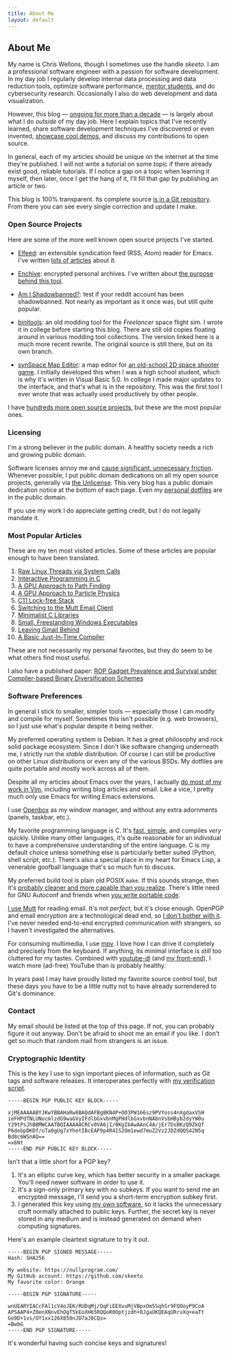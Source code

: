 ```yaml
---
title: About Me
layout: default
---
```


## About Me

My name is Chris Wellons, though I sometimes use the handle *skeeto*. I
am a professional software engineer with a passion for software
development. In my day job I regularly develop internal data processing
and data reduction tools, optimize software performance, [mentor
students][mentor], and do cybersecurity research. Occasionally I also do
web development and data visualization.

However, this blog — [ongoing for more than a decade][ten] — is largely
about what I do *outside* of my day job. Here I explain topics that I've
recently learned, share software development techniques I've discovered
or even invented, [showcase cool demos][showcase], and discuss my
contributions to open source.

In general, each of my articles should be unique on the internet at the
time they're published. I will not write a tutorial on some topic if
there already exist good, reliable tutorials. If I notice a gap on a
topic when learning it myself, then later, once I get the hang of it,
I'll fill that gap by publishing an article or two.

This blog is 100% transparent. Its complete source [is in a Git
repository][src]. From there you can see every single correction and
update I make.

### Open Source Projects

Here are some of the more well known open source projects I've started.

* [Elfeed][elfeed]: an extensible syndication feed (RSS, Atom) reader
  for Emacs. I've written [lots of articles][elfeed-meta] about it.

* [Enchive][enchive]: encrypted personal archives. I've written about
  [the purpose behind this tool][enchive-meta].

* [Am I Shadowbanned?][shadow]: test if your reddit account has been
  shadowbanned. Not nearly as important as it once was, but still
  quite popular.

* [binitools][binitools]: an old modding tool for the *Freelancer* space
  flight sim. I wrote it in college before starting this blog. There are
  still old copies floating around in various modding tool collections.
  The version linked here is a much more recent rewrite. The original
  source is still there, but on its own branch.

* [synSpace Map Editor][ssmapedit]: a map editor for [an old-school 2D
  space shooter game][synspace]. I initially developed this when I was a
  high school student, which is why it's written in Visual Basic 5.0. In
  college I made major updates to the interface, and that's what is in
  the repository. This was the first tool I ever wrote that was actually
  used productively by other people.

I have [hundreds more open source projects][repos], but these are the
most popular ones.

### Licensing

I'm a strong believer in the public domain. A healthy society needs a
rich and growing public domain.

Software licenses annoy me and [cause significant, unnecessary
friction][cc0]. Whenever possible, I put public domain dedications on
all my open source projects, generally via [the Unlicense][unlicense].
This very blog has a public domain dedication notice at the bottom of
each page. Even my [personal dotfiles][dotfiles] are in the public
domain.

If you use my work I do appreciate getting credit, but I do not legally
mandate it.

### Most Popular Articles

These are my ten most visited articles. Some of these articles are
popular enough to have been translated.

1.  [Raw Linux Threads via System Calls](/blog/2015/05/15/)
2.  [Interactive Programming in C](/blog/2014/12/23/)
3.  [A GPU Approach to Path Finding](/blog/2014/06/22/)
4.  [A GPU Approach to Particle Physics](/blog/2014/06/29/)
5.  [C11 Lock-free Stack](/blog/2014/09/02/)
6.  [Switching to the Mutt Email Client](/blog/2017/06/15/)
7.  [Minimalist C Libraries](/blog/2018/06/10/)
8.  [Small, Freestanding Windows Executables](/blog/2016/01/31/)
9.  [Leaving Gmail Behind](/blog/2013/09/03/)
10. [A Basic Just-In-Time Compiler](/blog/2015/03/19/)

These are not necessarily my personal favorites, but they do seem to be
what others find most useful.

I also have a published paper: [ROP Gadget Prevalence and Survival under
Compiler-based Binary Diversification Schemes][rop]

### Software Preferences

In general I stick to smaller, simpler tools — especially those I can
modify and compile for myself. Sometimes this isn't possible (e.g. web
browsers), so I just use what's popular despite it being neither.

My preferred operating system is Debian. It has a great philosophy and
rock solid package ecosystem. Since I don't like software changing
underneath me, I strictly run the *stable* distribution. Of course I can
still be productive on other Linux distributions or even any of the
various BSDs. My dotfiles are quite portable and mostly work across all
of them.

Despite all my articles about Emacs over the years, I actually [do most
of my work in Vim][vim], including writing blog articles and email. Like
a vice, I pretty much only use Emacs for writing Emacs extensions.

I use [Openbox][openbox] as my window manager, and without any extra
adornments (panels, taskbar, etc.).

My favorite programming language is C. It's [fast, simple][c], and
compiles *very* quickly. Unlike many other languages, it's quite
reasonable for an individual to have a comprehensive understanding of
the entire language. C is my default choice unless something else is
particularly better suited (Python, shell script, etc.). There's also a
special place in my heart for Emacs Lisp, a venerable goofball language
that's so much fun to discuss.

My preferred build tool is plain old POSIX `make`. If this sounds
strange, then it's [probably cleaner and more capable than you
realize][make]. There's little need for GNU Autoconf and friends when
[you write portable code][portable].

[I use Mutt][mutt] for reading email. It's not *perfect*, but it's close
enough. OpenPGP and email encryption are a technological dead end, so [I
don't bother with it][enchive]. I've never needed end-to-end encrypted
communication with strangers, so I haven't investigated the
alternatives.

For consuming multimedia, I use [mpv][mpv]. I love how I can drive it
completely and precisely from the keyboard. If anything, its minimal
interface is *still* too cluttered for my tastes. Combined with
[youtube-dl][youtube-dl] (and [my front-end][dl]), I watch more
(ad-free) YouTube than is probably healthy.

In years past I may have proudly listed my favorite source control tool,
but these days you have to be a little nutty not to have already
surrendered to Git's dominance.

### Contact

My email should be listed at the top of this page. If not, you can
probably figure it out anyway. Don't be afraid to shoot me an email if
you like. I don't get so much that random mail from strangers is an
issue.

### Cryptographic Identity

This is the key I use to sign important pieces of information, such as
Git tags and software releases. It interoperates perfectly with [my
verification script][simplegpg].

```
-----BEGIN PGP PUBLIC KEY BLOCK-----

xjMEAAAAABYJKwYBBAHaRw8BAQdAFBg8KN4P+OO3PW166sz9PVYoss4nXgdaxVSH
ieFHPdTNLUNocmlzdG9waGVyIFdlbGxvbnMgPHdlbGxvbnNAbnVsbHByb2dyYW0u
Y29tPsJhBBMWCAATBQIAAAAACRCv0VA6jI/0KgIbAwAAnC4A/jEr7DsBKzQ9ZkQf
P6debpDKDf/oTa0gUg7xYhetIBcEAP9p4R4IS2Om1ewd7muZ2Vz2JDZdQQS42N5q
Bd8c6WSnAQ==
=x6Nt
-----END PGP PUBLIC KEY BLOCK-----
```

Isn't that a little short for a PGP key?

1. It's an elliptic curve key, which has better security in a smaller
   package. You'll need newer software in order to use it.
2. It's a sign-only primary key with no subkeys. If you want to send me
   an encrypted message, I'll send you a short-term encryption subkey
   first.
3. I generated this key using [my own software][p2p], so it lacks the
   unnecessary cruft normally attached to public keys. Further, the
   secret key is never stored in any medium and is instead generated on
   demand when computing signatures.

Here's an example cleartext signature to try it out.

```
-----BEGIN PGP SIGNED MESSAGE-----
Hash: SHA256

My website: https://nullprogram.com/
My GitHub account: https://github.com/skeeto
My favorite color: Orange

-----BEGIN PGP SIGNATURE-----

wnUEARYIACcFAl1cV4oJEK/RUDqMj/QqFiEEXuuMjVBpxOm5SqhSr9FQOoyP9CoA
APSAAP4+Z0enXNnvEhOgT5kEoXH65RQQoR0Optjzdh+8JgaUKQEAqURrvXq+eaTt
Go9D+1vs/OY1xx126X850nJD7aJ8CQs=
=BwbG
-----END PGP SIGNATURE-----
```

It's wonderful having such concise keys and signatures!


[binitools]: https://github.com/skeeto/binitools
[c]: https://skeeto.s3.amazonaws.com/share/onward17-essays2.pdf
[cc0]: https://web.archive.org/web/20150225160057/https://dancohen.org/2013/11/26/cc0-by/
[dl]: https://github.com/skeeto/youtube-dl-emacs
[dotfiles]: https://github.com/skeeto/dotfiles
[elfeed-meta]: /tags/elfeed/
[elfeed]: https://github.com/skeeto/elfeed
[emacsql]: https://github.com/skeeto/emacsql
[enchive-meta]: /blog/2017/03/12/
[enchive]: https://github.com/skeeto/enchive
[make]: /blog/2017/08/20/
[mentor]: /blog/2016/09/02/
[mpv]: https://mpv.io/
[mutt]: /blog/2017/06/15/
[openbox]: http://openbox.org/wiki/Main_Page
[p2p]: https://github.com/skeeto/passphrase2pgp
[portable]: /blog/2017/03/30/
[repos]: https://github.com/skeeto?tab=repositories
[rop]: http://skeeto.s3.amazonaws.com/share/p15-coffman.pdf
[shadow]: https://github.com/skeeto/am-i-shadowbanned
[showcase]: /toys/
[simplegpg]: https://github.com/skeeto/simplegpg
[src]: https://github.com/skeeto/skeeto.github.com
[ssmapedit]: https://github.com/skeeto/ssMapEdit
[synspace]: http://www.synthetic-reality.com/synSpace.htm
[ten]: /blog/2017/09/01/
[unlicense]: http://unlicense.org/
[vim]: /blog/2017/04/01/
[youtube-dl]: https://rg3.github.io/youtube-dl/
